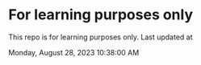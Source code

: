 # For learning purposes only
This repo is for learning purposes only.
Last updated at

Monday, August 28, 2023 10:38:00 AM

